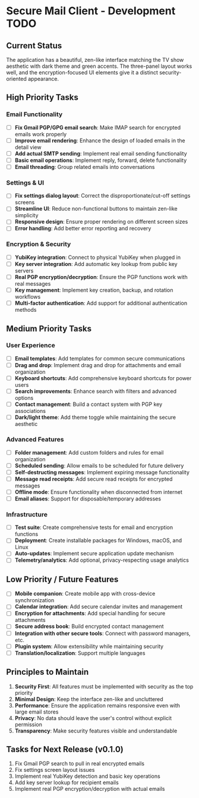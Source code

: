 # Secure Mail Client - Development TODO

## Current Status
The application has a beautiful, zen-like interface matching the TV show aesthetic with dark theme and green accents. The three-panel layout works well, and the encryption-focused UI elements give it a distinct security-oriented appearance.

## High Priority Tasks

### Email Functionality
- [ ] **Fix Gmail PGP/GPG email search**: Make IMAP search for encrypted emails work properly
- [ ] **Improve email rendering**: Enhance the design of loaded emails in the detail view
- [ ] **Add actual SMTP sending**: Implement real email sending functionality
- [ ] **Basic email operations**: Implement reply, forward, delete functionality
- [ ] **Email threading**: Group related emails into conversations

### Settings & UI
- [ ] **Fix settings dialog layout**: Correct the disproportionate/cut-off settings screens
- [ ] **Streamline UI**: Reduce non-functional buttons to maintain zen-like simplicity
- [ ] **Responsive design**: Ensure proper rendering on different screen sizes
- [ ] **Error handling**: Add better error reporting and recovery

### Encryption & Security
- [ ] **YubiKey integration**: Connect to physical YubiKey when plugged in
- [ ] **Key server integration**: Add automatic key lookup from public key servers
- [ ] **Real PGP encryption/decryption**: Ensure the PGP functions work with real messages
- [ ] **Key management**: Implement key creation, backup, and rotation workflows
- [ ] **Multi-factor authentication**: Add support for additional authentication methods

## Medium Priority Tasks

### User Experience
- [ ] **Email templates**: Add templates for common secure communications
- [ ] **Drag and drop**: Implement drag and drop for attachments and email organization
- [ ] **Keyboard shortcuts**: Add comprehensive keyboard shortcuts for power users
- [ ] **Search improvements**: Enhance search with filters and advanced options
- [ ] **Contact management**: Build a contact system with PGP key associations
- [ ] **Dark/light theme**: Add theme toggle while maintaining the secure aesthetic

### Advanced Features
- [ ] **Folder management**: Add custom folders and rules for email organization
- [ ] **Scheduled sending**: Allow emails to be scheduled for future delivery
- [ ] **Self-destructing messages**: Implement expiring message functionality
- [ ] **Message read receipts**: Add secure read receipts for encrypted messages
- [ ] **Offline mode**: Ensure functionality when disconnected from internet
- [ ] **Email aliases**: Support for disposable/temporary addresses

### Infrastructure
- [ ] **Test suite**: Create comprehensive tests for email and encryption functions
- [ ] **Deployment**: Create installable packages for Windows, macOS, and Linux
- [ ] **Auto-updates**: Implement secure application update mechanism
- [ ] **Telemetry/analytics**: Add optional, privacy-respecting usage analytics

## Low Priority / Future Features

- [ ] **Mobile companion**: Create mobile app with cross-device synchronization
- [ ] **Calendar integration**: Add secure calendar invites and management
- [ ] **Encryption for attachments**: Add special handling for secure attachments
- [ ] **Secure address book**: Build encrypted contact management
- [ ] **Integration with other secure tools**: Connect with password managers, etc.
- [ ] **Plugin system**: Allow extensibility while maintaining security
- [ ] **Translation/localization**: Support multiple languages

## Principles to Maintain

1. **Security First**: All features must be implemented with security as the top priority
2. **Minimal Design**: Keep the interface zen-like and uncluttered
3. **Performance**: Ensure the application remains responsive even with large email stores
4. **Privacy**: No data should leave the user's control without explicit permission
5. **Transparency**: Make security features visible and understandable

## Tasks for Next Release (v0.1.0)

1. Fix Gmail PGP search to pull in real encrypted emails
2. Fix settings screen layout issues
3. Implement real YubiKey detection and basic key operations
4. Add key server lookup for recipient emails
5. Implement real PGP encryption/decryption with actual emails